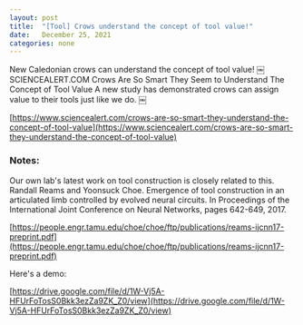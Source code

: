 ```yaml
---
layout: post
title:  "[Tool] Crows understand the concept of tool value!"
date:   December 25, 2021
categories: none
---
```


New Caledonian crows can understand the concept of tool value! 
￼
SCIENCEALERT.COM
Crows Are So Smart They Seem to Understand The Concept of Tool Value
A new study has demonstrated crows can assign value to their tools just like we do.
￼

[https://www.sciencealert.com/crows-are-so-smart-they-understand-the-concept-of-tool-value](https://www.sciencealert.com/crows-are-so-smart-they-understand-the-concept-of-tool-value)

 
### Notes:

Our own lab's latest work on tool construction is closely related to this.
Randall Reams and Yoonsuck Choe. Emergence of tool construction in an articulated limb controlled by evolved neural circuits. In Proceedings of the International Joint Conference on Neural Networks, pages 642-649, 2017.

[https://people.engr.tamu.edu/choe/choe/ftp/publications/reams-ijcnn17-preprint.pdf](https://people.engr.tamu.edu/choe/choe/ftp/publications/reams-ijcnn17-preprint.pdf)

Here's a demo:

[https://drive.google.com/file/d/1W-Vj5A-HFUrFoTosS0Bkk3ezZa9ZK_Z0/view](https://drive.google.com/file/d/1W-Vj5A-HFUrFoTosS0Bkk3ezZa9ZK_Z0/view)



